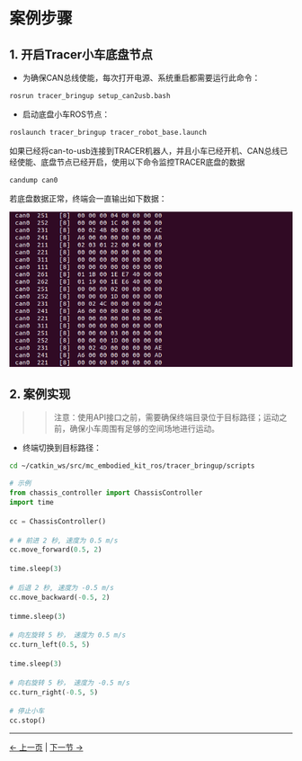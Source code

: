 
# 案例步骤

## 1. 开启Tracer小车底盘节点

- 为确保CAN总线使能，每次打开电源、系统重启都需要运行此命令：

```bash
rosrun tracer_bringup setup_can2usb.bash
```

- 启动底盘小车ROS节点：

```bash
roslaunch tracer_bringup tracer_robot_base.launch
```

如果已经将can-to-usb连接到TRACER机器人，并且小车已经开机、CAN总线已经使能、底盘节点已经开启，使用以下命令监控TRACER底盘的数据

```bash
candump can0
```

若底盘数据正常，终端会一直输出如下数据：

![tracer cano data](../../../resources/4-FunctionsAndApplications/6-SDKDevelopment/5.1-BasedOnPythonDevelopmentAndUse/tracer_example/can0-data.png)

## 2. 案例实现

>> 注意：使用API接口之前，需要确保终端目录位于目标路径；运动之前，确保小车周围有足够的空间场地进行运动。

- 终端切换到目标路径：

```bash
cd ~/catkin_ws/src/mc_embodied_kit_ros/tracer_bringup/scripts
```

```python
# 示例
from chassis_controller import ChassisController
import time

cc = ChassisController()

# # 前进 2 秒, 速度为 0.5 m/s
cc.move_forward(0.5, 2)  

time.sleep(3)

# 后退 2 秒, 速度为 -0.5 m/s
cc.move_backward(-0.5, 2)  

timme.sleep(3)

# 向左旋转 5 秒， 速度为 0.5 m/s
cc.turn_left(0.5, 5)

time.sleep(3)

# 向右旋转 5 秒， 速度为 -0.5 m/s
cc.turn_right(-0.5, 5)

# 停止小车
cc.stop()
```

---

[← 上一页](./4_tracer_API.md) | [下一节 →](../5.2-DevelopmentAndUseBasedOnROS1/1_download.md)
